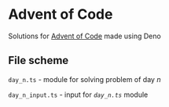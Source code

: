 # Advent of Code
Solutions for [Advent of Code](https://adventofcode.com/) made using Deno

## File scheme
`day_n.ts` - module for solving problem of day *n*

`day_n_input.ts` - input for *`day_n.ts`* module
